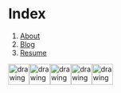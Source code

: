 # Index

1. [About](https://mahesh-maximus.github.io/mahesh/about/about.html)
2. [Blog](https://mahesh-maximus.github.io/mahesh/blog-posts/index.html) 
3. [Resume](https://mahesh-maximus.github.io/mahesh/resume/resume.html)

<a href="https://github.com/mahesh-maximus/" style="float: left;">
  <img src="https://unpkg.com/simple-icons@5.20.0/icons/twitter.svg" alt="drawing" width="42"/>  
</a>
<a href="https://github.com/mahesh-maximus/" style="float: left;">
  <img src="https://unpkg.com/simple-icons@5.20.0/icons/github.svg" alt="drawing" width="42"/>  
</a>
<a href="https://github.com/mahesh-maximus/" style="float: left;"> 
  <img src="https://unpkg.com/simple-icons@5.20.0/icons/linkedin.svg" alt="drawing" width="42"/>  
</a>
<a href="https://github.com/mahesh-maximus/" style="float: left;">   
  <img src="https://unpkg.com/simple-icons@5.20.0/icons/instagram.svg" alt="drawing" width="42"/> 
</a>
<a href="http://maheshdharmasena.blogspot.com/" style="float: left;">   
  <img src="https://unpkg.com/simple-icons@5.20.0/icons/blogger.svg" alt="drawing" width="42"/> 
</a>

